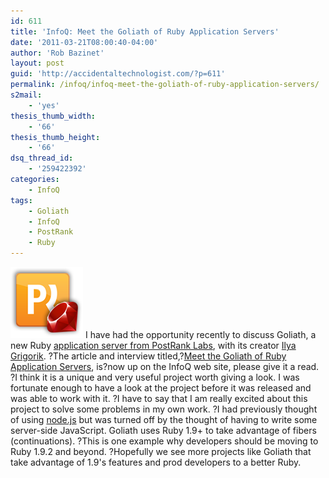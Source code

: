 ```yaml
---
id: 611
title: 'InfoQ: Meet the Goliath of Ruby Application Servers'
date: '2011-03-21T08:00:40-04:00'
author: 'Rob Bazinet'
layout: post
guid: 'http://accidentaltechnologist.com/?p=611'
permalink: /infoq/infoq-meet-the-goliath-of-ruby-application-servers/
s2mail:
    - 'yes'
thesis_thumb_width:
    - '66'
thesis_thumb_height:
    - '66'
dsq_thread_id:
    - '259422392'
categories:
    - InfoQ
tags:
    - Goliath
    - InfoQ
    - PostRank
    - Ruby
---
```


![Pr ruby](/assets/img/2011/03/pr-ruby.png "pr-ruby.png") I have had the opportunity recently to discuss Goliath, a new Ruby [application server from PostRank Labs](http://postrank-labs.github.com/goliath/), with its creator [Ilya Grigorik](http://www.igvita.com/). ?The article and interview titled,?[Meet the Goliath of Ruby Application Servers](http://www.infoq.com/articles/meet-goliath), is?now up on the InfoQ web site, please give it a read. ?I think it is a unique and very useful project worth giving a look. I was fortunate enough to have a look at the project before it was released and was able to work with it. ?I have to say that I am really excited about this project to solve some problems in my own work. ?I had previously thought of using [node.js](http://nodejs.org/) but was turned off by the thought of having to write some server-side JavaScript. Goliath uses Ruby 1.9+ to take advantage of fibers (continuations). ?This is one example why developers should be moving to Ruby 1.9.2 and beyond. ?Hopefully we see more projects like Goliath that take advantage of 1.9's features and prod developers to a better Ruby.
